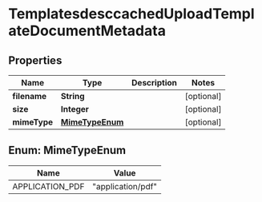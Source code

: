 
# TemplatesdesccachedUploadTemplateDocumentMetadata

## Properties
Name | Type | Description | Notes
------------ | ------------- | ------------- | -------------
**filename** | **String** |  |  [optional]
**size** | **Integer** |  |  [optional]
**mimeType** | [**MimeTypeEnum**](#MimeTypeEnum) |  |  [optional]


<a name="MimeTypeEnum"></a>
## Enum: MimeTypeEnum
Name | Value
---- | -----
APPLICATION_PDF | &quot;application/pdf&quot;



